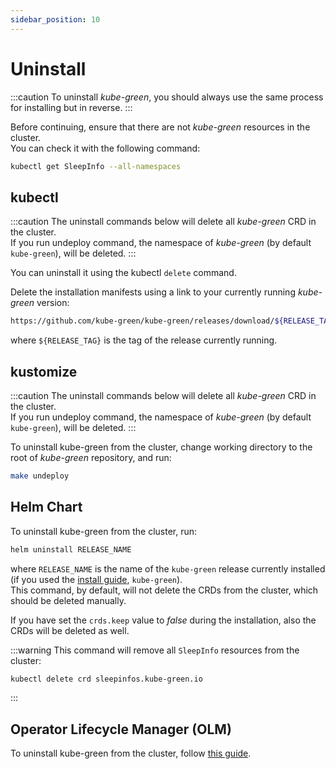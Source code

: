```yaml
---
sidebar_position: 10
---
```


# Uninstall

:::caution
To uninstall *kube-green*, you should always use the same process for installing but in reverse.
:::

Before continuing, ensure that there are not *kube-green* resources in the cluster.  
You can check it with the following command:

```sh
kubectl get SleepInfo --all-namespaces
```

## kubectl

:::caution
The uninstall commands below will delete all *kube-green* CRD in the cluster.  
If you run undeploy command, the namespace of *kube-green* (by default `kube-green`), will be deleted.
:::

You can uninstall it using the kubectl `delete` command.

Delete the installation manifests using a link to your currently running *kube-green* version:

```sh
https://github.com/kube-green/kube-green/releases/download/${RELEASE_TAG}/kube-green.yaml
```

where `${RELEASE_TAG}` is the tag of the release currently running.

## kustomize

:::caution
The uninstall commands below will delete all *kube-green* CRD in the cluster.  
If you run undeploy command, the namespace of *kube-green* (by default `kube-green`), will be deleted.
:::

To uninstall kube-green from the cluster, change working directory to the root of *kube-green* repository, and run:

```bash
make undeploy
```

## Helm Chart

To uninstall kube-green from the cluster, run:

```sh
helm uninstall RELEASE_NAME
```

where `RELEASE_NAME` is the name of the `kube-green` release currently installed (if you used the [install guide](./install.md#helm-chart), `kube-green`).  
This command, by default, will not delete the CRDs from the cluster, which should be deleted manually.

If you have set the `crds.keep` value to *false* during the installation, also the CRDs will be deleted as well.

:::warning
This command will remove all `SleepInfo` resources from the cluster:

```sh
kubectl delete crd sleepinfos.kube-green.io
```

:::

## Operator Lifecycle Manager (OLM)

To uninstall kube-green from the cluster, follow [this guide](https://olm.operatorframework.io/docs/tasks/uninstall-operator/).
